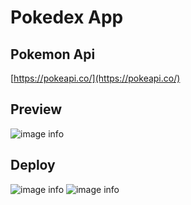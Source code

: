 # Pokedex App

## Pokemon Api
[https://pokeapi.co/](https://pokeapi.co/)

## Preview
![image info](https://i.ibb.co/T2VWVFH/preview.png)

## Deploy
![image info](https://i.ibb.co/wR5LT8h/1.png)
![image info](https://i.ibb.co/SBKf50d/2.png)
